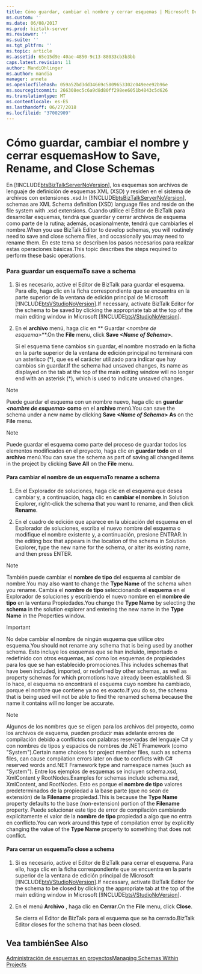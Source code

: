 ```yaml
---
title: Cómo guardar, cambiar el nombre y cerrar esquemas | Microsoft Docs
ms.custom: ''
ms.date: 06/08/2017
ms.prod: biztalk-server
ms.reviewer: ''
ms.suite: ''
ms.tgt_pltfrm: ''
ms.topic: article
ms.assetid: 65e15d9e-40ae-4850-9c13-88033cb3b3bb
caps.latest.revision: 11
author: MandiOhlinger
ms.author: mandia
manager: anneta
ms.openlocfilehash: 059a52bd3dd34669c5809653302c049eee92b96e
ms.sourcegitcommit: 266308ec5c6a9d8d80ff298ee6051b4843c5d626
ms.translationtype: MT
ms.contentlocale: es-ES
ms.lasthandoff: 06/27/2018
ms.locfileid: "37002909"
---
```

# <a name="how-to-save-rename-and-close-schemas"></a><span data-ttu-id="ac31c-102">Cómo guardar, cambiar el nombre y cerrar esquemas</span><span class="sxs-lookup"><span data-stu-id="ac31c-102">How to Save, Rename, and Close Schemas</span></span>
<span data-ttu-id="ac31c-103">En [!INCLUDE[btsBizTalkServerNoVersion](../includes/btsbiztalkservernoversion-md.md)], los esquemas son archivos de lenguaje de definición de esquemas XML (XSD) y residen en el sistema de archivos con extensiones .xsd.</span><span class="sxs-lookup"><span data-stu-id="ac31c-103">In [!INCLUDE[btsBizTalkServerNoVersion](../includes/btsbiztalkservernoversion-md.md)], schemas are XML Schema definition (XSD) language files and reside on the file system with .xsd extensions.</span></span> <span data-ttu-id="ac31c-104">Cuando utilice el Editor de BizTalk para desarrollar esquemas, tendrá que guardar y cerrar archivos de esquema como parte de la rutina; además, ocasionalmente, tendrá que cambiarles el nombre.</span><span class="sxs-lookup"><span data-stu-id="ac31c-104">When you use BizTalk Editor to develop schemas, you will routinely need to save and close schema files, and occasionally you may need to rename them.</span></span> <span data-ttu-id="ac31c-105">En este tema se describen los pasos necesarios para realizar estas operaciones básicas.</span><span class="sxs-lookup"><span data-stu-id="ac31c-105">This topic describes the steps required to perform these basic operations.</span></span>  
  
### <a name="to-save-a-schema"></a><span data-ttu-id="ac31c-106">Para guardar un esquema</span><span class="sxs-lookup"><span data-stu-id="ac31c-106">To save a schema</span></span>  
  
1. <span data-ttu-id="ac31c-107">Si es necesario, active el Editor de BizTalk para guardar el esquema. Para ello, haga clic en la ficha correspondiente que se encuentra en la parte superior de la ventana de edición principal de Microsoft [!INCLUDE[btsVStudioNoVersion](../includes/btsvstudionoversion-md.md)].</span><span class="sxs-lookup"><span data-stu-id="ac31c-107">If necessary, activate BizTalk Editor for the schema to be saved by clicking the appropriate tab at the top of the main editing window in Microsoft [!INCLUDE[btsVStudioNoVersion](../includes/btsvstudionoversion-md.md)].</span></span>  
  
2. <span data-ttu-id="ac31c-108">En el **archivo** menú, haga clic en ** Guardar *\<nombre de esquema\>***.</span><span class="sxs-lookup"><span data-stu-id="ac31c-108">On the **File** menu, click **Save *\<Name of Schema\>***.</span></span>  
  
    <span data-ttu-id="ac31c-109">Si el esquema tiene cambios sin guardar, el nombre mostrado en la ficha en la parte superior de la ventana de edición principal no terminará con un asterisco (\*), que es el carácter utilizado para indicar que hay cambios sin guardar.</span><span class="sxs-lookup"><span data-stu-id="ac31c-109">If the schema had unsaved changes, its name as displayed on the tab at the top of the main editing window will no longer end with an asterisk (\*), which is used to indicate unsaved changes.</span></span>  
  
> [!NOTE]
>  <span data-ttu-id="ac31c-110">Puede guardar el esquema con un nombre nuevo, haga clic en **guardar *\<nombre de esquema\>* como** en el **archivo** menú.</span><span class="sxs-lookup"><span data-stu-id="ac31c-110">You can save the schema under a new name by clicking **Save *\<Name of Schema\>* As** on the **File** menu.</span></span>  
  
> [!NOTE]
>  <span data-ttu-id="ac31c-111">Puede guardar el esquema como parte del proceso de guardar todos los elementos modificados en el proyecto, haga clic en **guardar todo** en el **archivo** menú.</span><span class="sxs-lookup"><span data-stu-id="ac31c-111">You can save the schema as part of saving all changed items in the project by clicking **Save All** on the **File** menu.</span></span>  
  
#### <a name="to-rename-a-schema"></a><span data-ttu-id="ac31c-112">Para cambiar el nombre de un esquema</span><span class="sxs-lookup"><span data-stu-id="ac31c-112">To rename a schema</span></span>  
  
1.  <span data-ttu-id="ac31c-113">En el Explorador de soluciones, haga clic en el esquema que desea cambiar y, a continuación, haga clic en **cambiar el nombre**.</span><span class="sxs-lookup"><span data-stu-id="ac31c-113">In Solution Explorer, right-click the schema that you want to rename, and then click **Rename**.</span></span>  
  
2.  <span data-ttu-id="ac31c-114">En el cuadro de edición que aparece en la ubicación del esquema en el Explorador de soluciones, escriba el nuevo nombre del esquema o modifique el nombre existente y, a continuación, presione ENTRAR.</span><span class="sxs-lookup"><span data-stu-id="ac31c-114">In the editing box that appears in the location of the schema in Solution Explorer, type the new name for the schema, or alter its existing name, and then press ENTER.</span></span>  
  
> [!NOTE]
>  <span data-ttu-id="ac31c-115">También puede cambiar el **nombre de tipo** del esquema al cambiar de nombre.</span><span class="sxs-lookup"><span data-stu-id="ac31c-115">You may also want to change the **Type Name** of the schema when you rename.</span></span> <span data-ttu-id="ac31c-116">Cambia el **nombre de tipo** seleccionando el **esquema** en el Explorador de soluciones y escribiendo el nuevo nombre en el **nombre de tipo** en la ventana Propiedades.</span><span class="sxs-lookup"><span data-stu-id="ac31c-116">You change the **Type Name** by selecting the **schema** in the solution explorer and entering the new name in the **Type Name** in the Properties window.</span></span>  
  
> [!IMPORTANT]
>  <span data-ttu-id="ac31c-117">No debe cambiar el nombre de ningún esquema que utilice otro esquema.</span><span class="sxs-lookup"><span data-stu-id="ac31c-117">You should not rename any schema that is being used by another schema.</span></span> <span data-ttu-id="ac31c-118">Esto incluye los esquemas que se han incluido, importado o redefinido con otros esquemas, así como los esquemas de propiedades para los que se han establecido promociones.</span><span class="sxs-lookup"><span data-stu-id="ac31c-118">This includes schemas that have been included, imported, or redefined by other schemas, as well as property schemas for which promotions have already been established.</span></span> <span data-ttu-id="ac31c-119">Si lo hace, el esquema no encontrará el esquema cuyo nombre ha cambiado, porque el nombre que contiene ya no es exacto.</span><span class="sxs-lookup"><span data-stu-id="ac31c-119">If you do so, the schema that is being used will not be able to find the renamed schema because the name it contains will no longer be accurate.</span></span>  
  
> [!NOTE]
>  <span data-ttu-id="ac31c-120">Algunos de los nombres que se eligen para los archivos del proyecto, como los archivos de esquema, pueden producir más adelante errores de compilación debido a conflictos con palabras reservadas del lenguaje C# y con nombres de tipos y espacios de nombres de .NET Framework (como "System").</span><span class="sxs-lookup"><span data-stu-id="ac31c-120">Certain name choices for project member files, such as schema files, can cause compilation errors later on due to conflicts with C# reserved words and.NET Framework type and namespace names (such as "System").</span></span> <span data-ttu-id="ac31c-121">Entre los ejemplos de esquemas se incluyen schema.xsd, XmlContent y RootNodes.</span><span class="sxs-lookup"><span data-stu-id="ac31c-121">Examples for schemas include schema.xsd, XmlContent, and RootNodes.</span></span> <span data-ttu-id="ac31c-122">Esto es porque el **nombre de tipo** valores predeterminados de la propiedad a la base parte (que no sean de extensión) de la **Filename** propiedad.</span><span class="sxs-lookup"><span data-stu-id="ac31c-122">This is because the **Type Name** property defaults to the base (non-extension) portion of the **Filename** property.</span></span> <span data-ttu-id="ac31c-123">Puede solucionar este tipo de error de compilación cambiando explícitamente el valor de la **nombre de tipo** propiedad a algo que no entra en conflicto.</span><span class="sxs-lookup"><span data-stu-id="ac31c-123">You can work around this type of compilation error by explicitly changing the value of the **Type Name** property to something that does not conflict.</span></span>  
  
#### <a name="to-close-a-schema"></a><span data-ttu-id="ac31c-124">Para cerrar un esquema</span><span class="sxs-lookup"><span data-stu-id="ac31c-124">To close a schema</span></span>  
  
1. <span data-ttu-id="ac31c-125">Si es necesario, active el Editor de BizTalk para cerrar el esquema. Para ello, haga clic en la ficha correspondiente que se encuentra en la parte superior de la ventana de edición principal de Microsoft [!INCLUDE[btsVStudioNoVersion](../includes/btsvstudionoversion-md.md)].</span><span class="sxs-lookup"><span data-stu-id="ac31c-125">If necessary, activate BizTalk Editor for the schema to be closed by clicking the appropriate tab at the top of the main editing window in Microsoft [!INCLUDE[btsVStudioNoVersion](../includes/btsvstudionoversion-md.md)].</span></span>  
  
2. <span data-ttu-id="ac31c-126">En el menú **Archivo** , haga clic en **Cerrar**.</span><span class="sxs-lookup"><span data-stu-id="ac31c-126">On the **File** menu, click **Close**.</span></span>  
  
    <span data-ttu-id="ac31c-127">Se cierra el Editor de BizTalk para el esquema que se ha cerrado.</span><span class="sxs-lookup"><span data-stu-id="ac31c-127">BizTalk Editor closes for the schema that has been closed.</span></span>  
  
## <a name="see-also"></a><span data-ttu-id="ac31c-128">Vea también</span><span class="sxs-lookup"><span data-stu-id="ac31c-128">See Also</span></span>  
 [<span data-ttu-id="ac31c-129">Administración de esquemas en proyectos</span><span class="sxs-lookup"><span data-stu-id="ac31c-129">Managing Schemas Within Projects</span></span>](../core/managing-schemas-within-projects.md)
